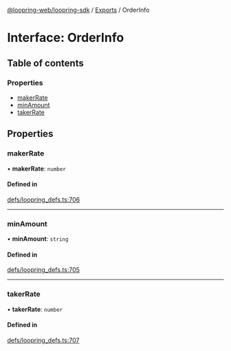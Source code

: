 [@loopring-web/loopring-sdk](../README.md) / [Exports](../modules.md) / OrderInfo

# Interface: OrderInfo

## Table of contents

### Properties

- [makerRate](OrderInfo.md#makerrate)
- [minAmount](OrderInfo.md#minamount)
- [takerRate](OrderInfo.md#takerrate)

## Properties

### makerRate

• **makerRate**: `number`

#### Defined in

[defs/loopring_defs.ts:706](https://github.com/Loopring/loopring_sdk/blob/538bd47/src/defs/loopring_defs.ts#L706)

___

### minAmount

• **minAmount**: `string`

#### Defined in

[defs/loopring_defs.ts:705](https://github.com/Loopring/loopring_sdk/blob/538bd47/src/defs/loopring_defs.ts#L705)

___

### takerRate

• **takerRate**: `number`

#### Defined in

[defs/loopring_defs.ts:707](https://github.com/Loopring/loopring_sdk/blob/538bd47/src/defs/loopring_defs.ts#L707)
